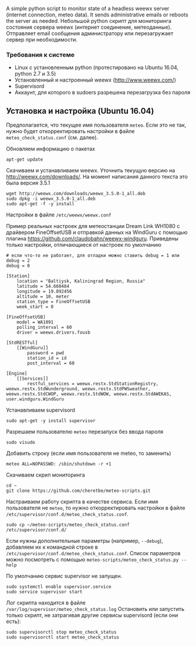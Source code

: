 A simple python script to monitor state of a headless weewx server (internet connection, meteo data).
It sends administrative emails or reboots the server as needed.
Небольшой python скрипт для мониторинга состояния сервера weewx (интернет соединение, метеоданные).
Отправляет email сообщения администратору или перезагружает сервер при необходимости.

### Требования к системе
* Linux с установленным python (протестировано на Ubuntu 16.04, python 2.7 и 3.5)
* Установленный и настроенный weewx (http://www.weewx.com/)
* Supervisord
* Аккаунт, для которого в sudoers разрешена перезагрузка без пароля

## Установка и настройка (Ubuntu 16.04)

Предполагается, что текущее имя пользователя `meteo`. Если это не так, нужно
будет откорректировать настройки в файле `meteo_check_status.conf` (см. далее).

Обновляем информацию о пакетах
```
apt-get update
```

Скачиваем и устанавливаем weewx. Уточнить текущую версию на http://weewx.com/downloads/.
На момент написания данного текста это была версия 3.5.1
```
wget http://weewx.com/downloads/weewx_3.5.0-1_all.deb
sudo dpkg -i weewx_3.5.0-1_all.deb
sudo apt-get -f -y install
```

Настройки в файле `/etc/weewx/weewx.conf`

Пример реальных настроек для метеостанции Dream Link WH1080 с драйвером FineOffsetUSB
и отправкой данных на WindGuru с помощью плагина https://github.com/claudobahn/weewx-windguru.
Приведены только настройки, отличающиеся от настроек по умолчанию
```
# если что-то не работает, для отладки можно ставить debug = 1 или debug = 2
debug = 0

[Station]
    location = "Baltiysk, Kaliningrad Region, Russia"
    latitude = 54.660484
    longitude = 19.892456
    altitude = 10, meter
    station_type = FineOffsetUSB
    week_start = 0

[FineOffsetUSB]
    model = WA1091
    polling_interval = 60
    driver = weewx.drivers.fousb

[StdRESTful]
    [[WindGuru]]
        password = pwd
        station_id = id
        post_interval = 60

[Engine]
    [[Services]]
        restful_services = weewx.restx.StdStationRegistry, weewx.restx.StdWunderground, weewx.restx.StdPWSweather, weewx.restx.StdCWOP, weewx.restx.StdWOW, weewx.restx.StdAWEKAS, user.windguru.WindGuru
```

Устанавливаем supervisord
```
sudo apt-get -y install supervisor
```

Разрешаем пользователю `meteo` перезапуск без ввода пароля
```
sudo visudo
```
Добавить строку (если имя пользователя не meteo, то заменить)
```
meteo ALL=NOPASSWD: /sbin/shutdown -r +1
```

Скачиваем скрип мониторинга
```
cd ~
git clone https://github.com/cheretbe/meteo-scripts.git
```

Настраиваем работу скрипта в качестве сервиса. Если имя пользователя не `meteo`,
то нужно откорректировать настройки в файле `/etc/supervisor/conf.d/meteo_check_status.conf`.
```
sudo cp ~/meteo-scripts/meteo_check_status.conf /etc/supervisor/conf.d/
```

Если нужны дополнительные параметры (например, `--debug`), добавляем их к командной
строке в `/etc/supervisor/conf.d/meteo_check_status.conf`. Список параметров можно посмотреть
с помощью `meteo-scripts/meteo_check_status.py --help`

По умолчанию сервис supervisor не запущен.
```
sudo systemctl enable supervisor.service
sudo service supervisor start
```

Лог скрипта находится в файле `/var/log/supervisor/meteo_check_status.log`
Остановить или запустить только скрипт, не затрагивая другие сервисы supervisord
(если они есть):
```
sudo supervisorctl stop meteo_check_status
sudo supervisorctl start meteo_check_status
```